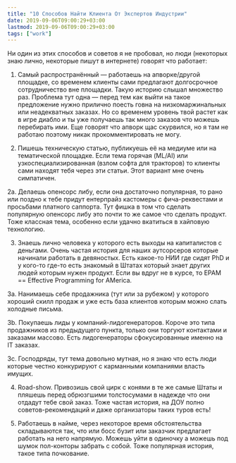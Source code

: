 ```yaml
---
title: "10 Способов Найти Клиента От Экспертов Индустрии"
date: 2019-09-06T09:00:29+03:00
lastmod: 2019-09-06T09:00:29+03:00
tags: ["work"]
---
```


Ни один из этих способов и советов я не пробовал, но люди (некоторых знаю лично, некоторые пишут в интернете) говорят что работает:

1. Самый распространённый — работаешь на апворке/другой площадке, со временем клиенты сами предлагают долгосрочное сотрудничество вне площадки. Такую историю слышал множество раз. Проблема тут одна — перед тем как выйти на такое предложение нужно прилично поесть говна на низкомаржинальных или неадекватных заказах. Но со временем уровень твой растет как в игре диабло и ты уже получаешь так много заказов что можешь перебирать ими. Еще говорят что апворк щас скурвился, но я там не работаю поэтому никак прокомментировать не могу.

2. Пишешь техническую статью, публикуешь её на медиуме или на тематической площадке. Если тема горячая (ML/AI) или узкоспециализированная (взлом софта для тракторов) то клиенты сами находят тебя через эти статьи. Этот вариант мне очень симпатичен.

2a. Делаешь опенсорс либу, если она достаточно популярная, то рано или поздно к тебе придут ентерпрайз кастомеры с фича-реквестами и просьбами платного саппорта. Тут фишка в том что сделать популярную опенсорс либу это почти то же самое что сделать продукт. Тоже классная тема, особенно если удачно вкатиться в хайповую технологию.

3. Знаешь лично человека у которого есть выходы на капиталистов с деньгами. Очень частая история для наших аутсорсеров которые начинали работать в девяностых. Есть какое-то НИИ где сидят PhD и у кого-то где-то есть знакомый в Штатах который знает других людей которым нужен продукт. Если вы вдруг не в курсе, то EPAM == Effective Programming for AMerica.

3a. Нанимаешь себе продажника (тут или за рубежом) у которого хороший скилл продаж и уже есть база клиентов которым можно слать холодные письма.

3b. Покупаешь лиды у компаний-лидогенераторов. Короче это типа продажников из предыдущего пункта, только они торгуют контактами и заказами массово. Есть лидогенераторы сфокусированные именно на ІТ заказах.

3c. Господряды, тут тема довольно мутная, но я знаю что есть люди которые честно конкурируют с карманными компаниями власть имущих.

4. Road-show. Привозишь свой цирк с конями в те же самые Штаты и пляшешь перед обрюзгшими толстосумами в надежде что они отдадут тебе свой заказ. Тоже частая история, на ДОУ полно советов-рекомендаций и даже организаторы таких туров есть!

5. Работаешь в найме, через некоторое время обстоятельства складываются так, что или босс бузит или заказчик предлагает работать на него напрямую. Можешь уйти в одиночку а можешь под шумок пол-конторы забрать с собой. Тоже популярная история, такое типа почкование.

